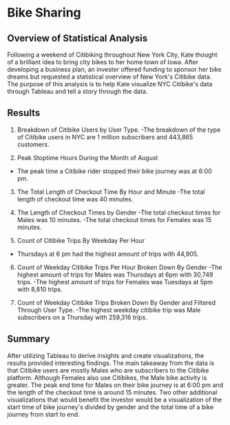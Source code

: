 # Bike Sharing

## Overview of Statistical Analysis

Following a weekend of Citibiking throughout New York City, Kate thought of a brilliant idea to bring city bikes to her home town of  Iowa. After developing a business plan, an invester offered funding to sponsor her bike dreams but requested a statistical overview of New York's Citibike data. The purpose of this analysis is to help Kate visualize NYC Citibike's data through Tableau and tell a story through the data. 

## Results

1. Breakdown of Citibike Users by User Type. 
-The breakdown of the type of Citibike users in NYC are 1 million subscribers and 443,865 customers.

2. Peak Stoptime Hours During the Month of August
- The peak time a Citibike rider stopped their bike journey was at 6:00 pm. 

3. The Total Length of Checkout Time By Hour and Minute
-The total length of checkout time was 40 minutes. 

4. The Length of Checkout Times by Gender 
-The total checkout times for Males was 10 minutes. 
-The total checkout times for Females was 15 minutes. 

5. Count of Citibike Trips By Weekday Per Hour
- Thursdays at 6 pm had the highest amount of trips with 44,905. 

6. Count of Weekday Citibike Trips Per Hour Broken Down By Gender
-The highest amount of trips for Males was Thursdays at 6pm with 30,749 trips. 
-The highest amount of trips for Females was Tuesdays at 5pm with 8,810 trips. 

7. Count of Weekday Citibike Trips Broken Down By Gender and Filtered Through User Type. 
-The highest weekday citibike trip was Male subscribers on a Thursday with 259,316 trips. 

## Summary

After utilizing Tableau to derive insights and create visualizations, the results provided interesting findings. The main takeaway from the data is that Citibike users are mostly Males who are subscribers to the Citibike platform. Although Females also use Citibikes, the Male bike activity is greater. The peak end time for Males on their bike journey is at 6:00 pm and the length of the checkout time is around 15 minutes. Two other additional visualizations that would benefit the investor would be a visualization of the start time of bike journey's divided by gender and the total time of a bike journey from start to end. 
